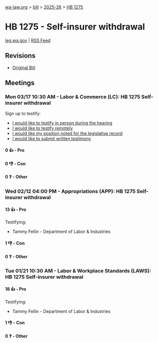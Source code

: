 [wa-law.org](/) > [bill](/bill/) > [2025-26](/bill/2025-26/) > [HB 1275](/bill/2025-26/hb/1275/)

# HB 1275 - Self-insurer withdrawal
[leg.wa.gov](https://app.leg.wa.gov/billsummary?BillNumber=1275&Year=2025&Initiative=false) | [RSS Feed](./rss.xml)

## Revisions
* [Original Bill](1/)

## Meetings
### Mon 03/17 10:30 AM - Labor & Commerce (LC): HB 1275 Self-insurer withdrawal
Sign up to testify:
* [I would like to testify in person during the hearing](https://app.leg.wa.gov/csi/Testifier/Add?chamber=House&mId=33056&aId=165753&caId=26408&tId=1)
* [I would like to testify remotely](https://app.leg.wa.gov/csi/Testifier/Add?chamber=House&mId=33056&aId=165753&caId=26408&tId=2)
* [I would like my position noted for the legislative record](https://app.leg.wa.gov/csi/Testifier/Add?chamber=House&mId=33056&aId=165753&caId=26408&tId=3)
* [I would like to submit written testimony](https://app.leg.wa.gov/csi/Testifier/Add?chamber=House&mId=33056&aId=165753&caId=26408&tId=4)

#### 0 👍 - Pro

#### 0 👎 - Con

#### 0 ❓ - Other

### Wed 02/12 04:00 PM - Appropriations (APP): HB 1275 Self-insurer withdrawal
#### 13 👍 - Pro
Testifying:
* Tammy Fellin - Department of Labor & Industries

#### 1 👎 - Con

#### 0 ❓ - Other

### Tue 01/21 10:30 AM - Labor & Workplace Standards (LAWS): HB 1275 Self-insurer withdrawal
#### 18 👍 - Pro
Testifying:
* Tammy Fellin - Department of Labor & Industries

#### 1 👎 - Con

#### 0 ❓ - Other
